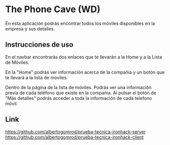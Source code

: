 # The Phone Cave (WD)

 En esta aplicación podrás encontrar todos los móviles disponibles en la empresa y sus detalles.

## Instrucciones de uso

En el navbar encontrarás dos enlaces que te llevarán a la Home y a la Lista de Móviles.

En la "Home" podrás ver información acerca de la compañía y un botón que te llevará a la lista de moviles.

Dentro de la página de la lista de móviles. Podrás ver una información previa de cada teléfono que existe en la compañia. Al pulsar el botón de "Más detalles" podrás acceder a toda la información de cada telefono móvil. 

## Link
https://github.com/albertogomrod/prueba-tecnica-ironhack-server
https://github.com/albertogomrod/prueba-tecnica-ironhack-client